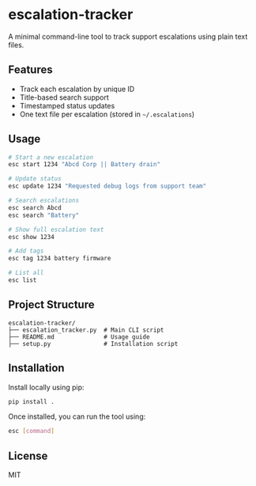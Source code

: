 # escalation-tracker

A minimal command-line tool to track support escalations using plain text files.

## Features
- Track each escalation by unique ID
- Title-based search support
- Timestamped status updates
- One text file per escalation (stored in `~/.escalations`)

## Usage

```bash
# Start a new escalation
esc start 1234 "Abcd Corp || Battery drain"

# Update status
esc update 1234 "Requested debug logs from support team"

# Search escalations
esc search Abcd
esc search "Battery"

# Show full escalation text
esc show 1234

# Add tags
esc tag 1234 battery firmware

# List all
esc list
```

## Project Structure

```
escalation-tracker/
├── escalation_tracker.py  # Main CLI script
├── README.md              # Usage guide
├── setup.py               # Installation script
```

## Installation
Install locally using pip:

```bash
pip install .
```

Once installed, you can run the tool using:

```bash
esc [command]
```

## License
MIT
